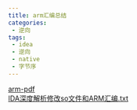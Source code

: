 ```yaml
---
title: arm汇编总结
categories:
 - 逆向
tags:
 - idea
 - 逆向
 - native
 - 字节序
---
```


[arm-pdf](https://www.scss.tcd.ie/~waldroj/3d1/arm_arm.pdf)   
[IDA深度解析修改so文件和ARM汇编.txt](https://www.52pojie.cn/thread-399062-1-1.html)

